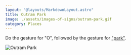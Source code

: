 ```yaml
---
layout: "@layouts/MarkdownLayout.astro"
title: Outram Park
image: ./assets/images-of-signs/outram-park.gif
category: Places
---
```


Do the gesture for "O",
followed by the gesture for ["park"](./park).

![Outram Park](@signs/outram-park.gif)

